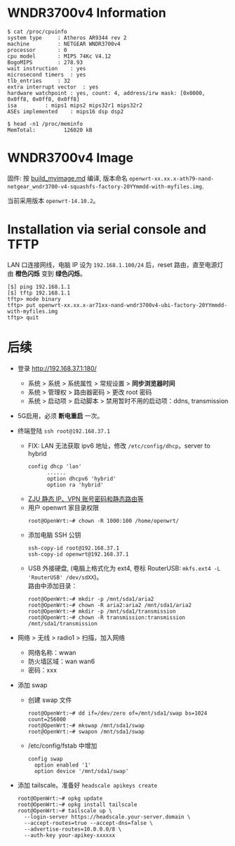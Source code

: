 WNDR3700v4 Information
======================

```shell
$ cat /proc/cpuinfo 
system type		: Atheros AR9344 rev 2
machine			: NETGEAR WNDR3700v4
processor		: 0
cpu model		: MIPS 74Kc V4.12
BogoMIPS		: 278.93
wait instruction	: yes
microsecond timers	: yes
tlb_entries		: 32
extra interrupt vector	: yes
hardware watchpoint	: yes, count: 4, address/irw mask: [0x0000, 0x0ff8, 0x0ff8, 0x0ff8]
isa			: mips1 mips2 mips32r1 mips32r2
ASEs implemented	: mips16 dsp dsp2

$ head -n1 /proc/meminfo
MemTotal:         126020 kB
```

WNDR3700v4 Image
==================

固件: 按 [build_myimage.md](./build_myimage.md) 编译,
版本命名 `openwrt-xx.xx.x-ath79-nand-netgear_wndr3700-v4-squashfs-factory-20YYmmdd-with-myfiles.img`.

当前采用版本 `openwrt-14.10.2`。

Installation via serial console and TFTP
========================================

LAN 口连接网线，电脑 IP 设为 `192.168.1.100/24` 后，reset 路由，直至电源灯由 **橙色闪烁** 变到 **绿色闪烁**。

```shell
[$] ping 192.168.1.1
[$] tftp 192.168.1.1
tftp> mode binary
tftp> put openwrt-xx.xx.x-ar71xx-nand-wndr3700v4-ubi-factory-20YYmmdd-with-myfiles.img
tftp> quit
```

后续
=====

* 登录 http://192.168.37.1:180/
    - 系统 > 系统 > 系统属性 > 常规设置 > **同步浏览器时间**
    - 系统 > 管理权 > 路由器密码 > 更改 root 密码
    - 系统 > 启动项 > 启动脚本 > 禁用暂时不用的启动项：ddns, transmission

* 5G启用，必须 **断电重启** 一次。

* 终端登陆 `ssh root@192.168.37.1`
    - FIX: LAN 无法获取 ipv6 地址，修改 `/etc/config/dhcp`，server to hybrid
      ```
      config dhcp 'lan'  
            ......
            option dhcpv6 'hybrid'
            option ra 'hybrid'
      ```
    - [ZJU 静态 IP、VPN 账号密码和静态路由等](custom-files-templates/zju/readme.md)
    - 用户 openwrt 家目录权限
      ```
      root@OpenWrt:~# chown -R 1000:100 /home/openwrt/
      ```
    - 添加电脑 SSH 公钥
      ```shell
      ssh-copy-id root@192.168.37.1
      ssh-copy-id openwrt@192.168.37.1
      ```
    - USB 外接硬盘, (电脑上格式化为 ext4, 卷标 RouterUSB: `mkfs.ext4 -L 'RouterUSB' /dev/sdXX`)。  
      路由中添加目录：
      ```shell
      root@OpenWrt:~# mkdir -p /mnt/sda1/aria2
      root@OpenWrt:~# chown -R aria2:aria2 /mnt/sda1/aria2
      root@OpenWrt:~# mkdir -p /mnt/sda1/transmission
      root@OpenWrt:~# chown -R transmission:transmission /mnt/sda1/transmission
      ```

* 网络 > 无线 > radio1 > 扫描，加入网络
    - 网络名称：wwan
    - 防火墙区域：wan wan6
    - 密码：xxx

* 添加 swap
    - 创建 swap 文件
      ```
      root@OpenWrt:~# dd if=/dev/zero of=/mnt/sda1/swap bs=1024 count=256000
      root@OpenWrt:~# mkswap /mnt/sda1/swap
      root@OpenWrt:~# swapon /mnt/sda1/swap
      ```
    - /etc/config/fstab 中增加
      ```
      config swap
      	option enabled '1'
      	option device '/mnt/sda1/swap'
      ```

* 添加 tailscale。准备好 `headscale apikeys create`
  ```
  root@OpenWrt:~# opkg update
  root@OpenWrt:~# opkg install tailscale
  root@OpenWrt:~# tailscale up \
    --login-server https://headscale.your-server.domain \
    --accept-routes=true --accept-dns=false \
    --advertise-routes=10.0.0.0/8 \
    --auth-key your-apikey-xxxxxx
  ```

